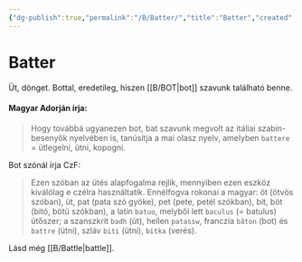 ```yaml
---
{"dg-publish":true,"permalink":"/B/Batter/","title":"Batter","created":"2024-10-23T23:18","updated":"2024-10-24T19:24"}
---
```



# Batter

Üt, dönget. Bottal, eredetileg, hiszen [[B/BOT\|bot]] szavunk található benne.  

#### Magyar Adorján írja:  

> Hogy továbbá ugyanezen bot, bat szavunk megvolt az itáliai szabin-besenyők nyelvében is, tanúsítja a mai olasz nyelv, amelyben `battere` = ütlegelni, ütni, kopogni.  

Bot szónál írja CzF:  
> Ezen szóban az ütés alapfogalma rejlik, mennyiben ezen eszköz kiválólag e czélra használtatik. Ennélfogva rokonai a magyar: öt (ötvös szóban), üt, pat (pata szó gyöke), pet (pete, petél szókban), bit, böt (bitó, bötü szókban), a latin `batuo`, melyből lett `baculus` (= batulus) ütőszer; a szanszkrit `badh` (üt), hellen `patassw`, franczia `bâton` (bot) és `battre` (ütni), szláv `biti` (ütni), `bitka` (verés).  

Lásd még [[B/Battle\|battle]].  